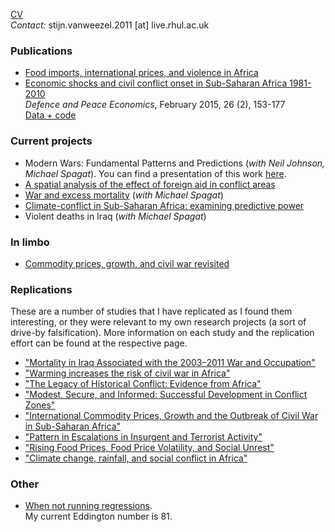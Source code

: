 [CV](https://goo.gl/BlYtbz)<br>
*Contact:* stijn.vanweezel.2011 [at] live.rhul.ac.uk

### Publications
* [Food imports, international prices, and violence in Africa](http://oep.oxfordjournals.org/content/early/2016/05/02/oep.gpw015.abstract)
* [Economic shocks and civil conflict onset in Sub-Saharan Africa 1981-2010](http://www.tandfonline.com/doi/full/10.1080/10242694.2014.887489)<br>
*Defence and Peace Economics*, February 2015, 26 (2), 153-177<br>
[Data + code](https://github.com/CommonEconomist/Publications/tree/master/DPE_2015)

### Current projects
* Modern Wars: Fundamental Patterns and Predictions (_with Neil Johnson, Michael Spagat_). You can find a presentation of this work [here](https://mikespagat.wordpress.com/2016/03/31/predicting-the-size-distribution-of-violent-events-in-war/).
* [A spatial analysis of the effect of foreign aid in conflict areas](http://ssrn.com/abstract=2450867)
* [War and excess mortality](http://papers.ssrn.com/sol3/papers.cfm?abstract_id=2664659) (_with Michael Spagat_)
* [Climate-conflict in Sub-Saharan Africa: examining predictive power](http://papers.ssrn.com/sol3/papers.cfm?abstract_id=2550228)
* Violent deaths in Iraq (_with Michael Spagat_)

### In limbo
* [Commodity prices, growth, and civil war revisited](http://ssrn.com/abstract=2688476)

### Replications
These are a number of studies that I have replicated as I found them interesting, or they were relevant to my own research projects (a sort of drive-by falsification). 
More information on each study and the replication effort can be found at the respective page.

* ["Mortality in Iraq Associated with the 2003–2011 War and Occupation"](https://github.com/CommonEconomist/Replications/tree/master/2013_Hagopian_et_al)
* ["Warming increases the risk of civil war in Africa"](https://github.com/CommonEconomist/Replications/tree/master/2009_Burke_et_al)
* ["The Legacy of Historical Conflict: Evidence from Africa"](https://github.com/CommonEconomist/Replications/tree/master/2014_Besley_Reynal-Querol)
* ["Modest, Secure, and Informed: Successful Development in Conflict Zones"](https://github.com/CommonEconomist/Replications/tree/master/2013_Berman_et_al)
* ["International Commodity Prices, Growth and the Outbreak of Civil War in Sub-Saharan Africa"](https://github.com/CommonEconomist/Replications/tree/master/2010_Bruckner_Ciccone)
* ["Pattern in Escalations in Insurgent and Terrorist Activity"](https://github.com/CommonEconomist/Replications/tree/master/2011_Johnson_et_al)
* ["Rising Food Prices, Food Price Volatility, and Social Unrest"](https://github.com/CommonEconomist/Replications/tree/master/2015_Bellemare)
* ["Climate change, rainfall, and social conflict in Africa"](https://github.com/CommonEconomist/Replications/tree/master/2012_Hendrix_Salehyan)

### Other
* [When not running regressions](http://veloviewer.com/athlete/2135375/).<br>
My current Eddington number is 81. 
